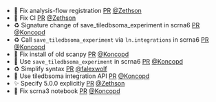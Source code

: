 - :bug: Fix analysis-flow registration [PR](https://github.com/laminlabs/lamin-usecases/pull/148) [@Zethson](https://github.com/Zethson)
- :bug: Fix CI [PR](https://github.com/laminlabs/cellxgene-lamin/pull/87) [@Zethson](https://github.com/Zethson)
- ♻️ Signature change of save_tiledbsoma_experiment in scrna6 [PR](https://github.com/laminlabs/lamin-usecases/pull/147) [@Koncopd](https://github.com/Koncopd)
- ♻️ Call `save_tiledbsoma_experiment` via `ln.integrations` in scrna6 [PR](https://github.com/laminlabs/lamin-usecases/pull/146) [@Koncopd](https://github.com/Koncopd)
- 🐛 Fix install of old scanpy [PR](https://github.com/laminlabs/lamin-usecases/pull/145) [@Koncopd](https://github.com/Koncopd)
- 📝 Use `save_tiledbsoma_experiment` in scrna6 [PR](https://github.com/laminlabs/lamin-usecases/pull/144) [@Koncopd](https://github.com/Koncopd)
- ♻️ Simplify syntax [PR](https://github.com/laminlabs/lamin-usecases/pull/143) [@falexwolf](https://github.com/falexwolf)
- 📝 Use tiledbsoma integration API [PR](https://github.com/laminlabs/lamin-usecases/pull/141) [@Koncopd](https://github.com/Koncopd)
- :sparkles: Specify 5.0.0 explicitly [PR](https://github.com/laminlabs/cellxgene-lamin/pull/84) [@Zethson](https://github.com/Zethson)
- 🐛 Fix scrna3 notebook [PR](https://github.com/laminlabs/lamin-usecases/pull/140) [@Koncopd](https://github.com/Koncopd)
